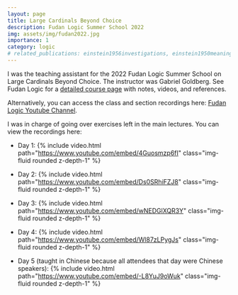 ```yaml
---
layout: page
title: Large Cardinals Beyond Choice
description: Fudan Logic Summer School 2022
img: assets/img/fudan2022.jpg
importance: 1
category: logic
# related_publications: einstein1956investigations, einstein1950meaning
---
```

I was the teaching assistant for the 2022 Fudan Logic Summer School on Large Cardinals Beyond Choice. The instructor was Gabriel Goldberg. See Fudan Logic for a [detailed course page](http://logic.fudan.edu.cn/event2022/summer#Lecture2) with notes, videos, and references.

Alternatively, you can access the class and section recordings here: [Fudan Logic Youtube Channel](https://www.youtube.com/@fudanlogic4708/videos).

I was in charge of going over exercises left in the main lectures. You can view the recordings here:

- Day 1:
{% include video.html path="https://www.youtube.com/embed/4Guosmzp6fI" class="img-fluid rounded z-depth-1" %}

- Day 2:
{% include video.html path="https://www.youtube.com/embed/Ds0SRhiFZJ8" class="img-fluid rounded z-depth-1" %}

- Day 3:
{% include video.html path="https://www.youtube.com/embed/wNEDGlXQR3Y" class="img-fluid rounded z-depth-1" %}

- Day 4:
{% include video.html path="https://www.youtube.com/embed/Wl87zLPygJs" class="img-fluid rounded z-depth-1" %}

- Day 5 (taught in Chinese because all attendees that day were Chinese speakers): 
{% include video.html path="https://www.youtube.com/embed/-L8YuJ9oWuk" class="img-fluid rounded z-depth-1" %}